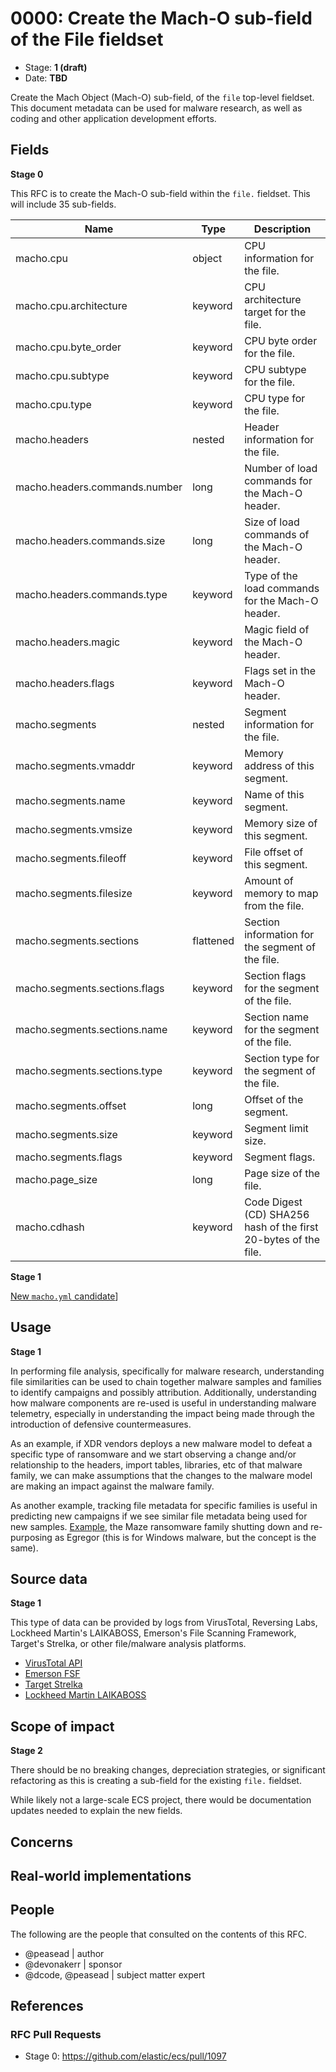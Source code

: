 # 0000: Create the Mach-O sub-field of the File fieldset

- Stage: **1 (draft)**
- Date: **TBD**

Create the Mach Object (Mach-O) sub-field, of the `file` top-level fieldset. This document metadata can be used for malware research, as well as coding and other application development efforts.

## Fields

**Stage 0**

This RFC is to create the Mach-O sub-field within the `file.` fieldset. This will include 35 sub-fields.

|   Name                                     |   Type     |   Description                                                               |
|--------------------------------------------|------------|-----------------------------------------------------------------------------|
|   macho.cpu                          |   object   |   CPU information for the file.                                             |
|   macho.cpu.architecture             |   keyword  |   CPU architecture target for the file.                                     |
|   macho.cpu.byte_order               |   keyword  |   CPU byte order for the file.                                              |
|   macho.cpu.subtype                  |   keyword  |   CPU subtype for the file.                                                 |
|   macho.cpu.type                     |   keyword  |   CPU type for the file.                                                    |
|   macho.headers                      |   nested   |   Header information for the file.                                          |
|   macho.headers.commands.number      |   long     |   Number of load commands for the Mach-O header.                            |
|   macho.headers.commands.size        |   long     |   Size of load commands of the Mach-O header.                               |
|   macho.headers.commands.type        |   keyword  |   Type of the load commands for the Mach-O header.                          |
|   macho.headers.magic                |   keyword  |   Magic field of the Mach-O header.                                         |
|   macho.headers.flags                |   keyword  |   Flags set in the Mach-O header.                                           |
|   macho.segments                     |   nested   |   Segment information for the file.                                         |
|   macho.segments.vmaddr              |   keyword  |   Memory address of this segment.                                           |
|   macho.segments.name                |   keyword  |   Name of this segment.                                                     |
|   macho.segments.vmsize              |   keyword  |   Memory size of this segment.                                              |
|   macho.segments.fileoff             |   keyword  |   File offset of this segment.                                              |
|   macho.segments.filesize            |   keyword  |   Amount of memory to map from the file.                                    |
|   macho.segments.sections            |   flattened   |   Section information for the segment of the file.                          |
|   macho.segments.sections.flags      |   keyword  |   Section flags for the segment of the file.                                |
|   macho.segments.sections.name       |   keyword  |   Section name for the segment of the file.                                 |
|   macho.segments.sections.type       |   keyword  |   Section type for the segment of the file.                                 |
|   macho.segments.offset      |   long  |   Offset of the segment.                                             |
|   macho.segments.size     |   keyword  |   Segment limit size.                                            |
|   macho.segments.flags     |   keyword  |   Segment flags.                                                 |
|   macho.page_size                    |   long     |   Page size of the file.                                                    |
|   macho.cdhash                    |   keyword     |   Code Digest (CD) SHA256 hash of the first 20-bytes of the file.                                                    |


**Stage 1**  

[New `macho.yml` candidate](macho/macho.yml)]

<!--
Stage 3: Add or update all remaining field definitions. The list should now be exhaustive. The goal here is to validate the technical details of all remaining fields and to provide a basis for releasing these field definitions as beta in the schema. Use GitHub code blocks with yml syntax formatting.
-->

## Usage

**Stage 1**  

In performing file analysis, specifically for malware research, understanding file similarities can be used to chain together malware samples and families to identify campaigns and possibly attribution. Additionally, understanding how malware components are re-used is useful in understanding malware telemetry, especially in understanding the impact being made through the introduction of defensive countermeasures.

As an example, if XDR vendors deploys a new malware model to defeat a specific type of ransomware and we start observing a change and/or relationship to the headers, import tables, libraries, etc of that malware family, we can make assumptions that the changes to the malware model are making an impact against the malware family.

As another example, tracking file metadata for specific families is useful in predicting new campaigns if we see similar file metadata being used for new samples. [Example](https://www.bleepingcomputer.com/news/security/maze-ransomware-is-shutting-down-its-cybercrime-operation/), the Maze ransomware family shutting down and re-purposing as Egregor (this is for Windows malware, but the concept is the same).

## Source data

**Stage 1**

This type of data can be provided by logs from VirusTotal, Reversing Labs, Lockheed Martin's LAIKABOSS, Emerson's File Scanning Framework, Target's Strelka, or other file/malware analysis platforms.

* [VirusTotal API](https://developers.virustotal.com/v3.0/reference)
* [Emerson FSF](https://github.com/EmersonElectricCo/fsf)
* [Target Strelka](https://github.com/target/strelka)
* [Lockheed Martin LAIKABOSS](https://github.com/lmco/laikaboss)

<!--
Stage 1: Provide a high-level description of example sources of data. This does not yet need to be a concrete example of a source document, but instead can simply describe a potential source (e.g. nginx access log). This will ultimately be fleshed out to include literal source examples in a future stage. The goal here is to identify practical sources for these fields in the real world. ~1-3 sentences or unordered list.
-->

<!--
Stage 2: Included a real world example source document. Ideally this example comes from the source(s) identified in stage 1. If not, it should replace them. The goal here is to validate the utility of these field changes in the context of a real world example. Format with the source name as a ### header and the example document in a GitHub code block with json formatting.
-->

<!--
Stage 3: Add more real world example source documents so we have at least 2 total, but ideally 3. Format as described in stage 2.
-->

## Scope of impact

**Stage 2**

There should be no breaking changes, depreciation strategies, or significant refactoring as this is creating a sub-field for the existing `file.` fieldset.

While likely not a large-scale ECS project, there would be documentation updates needed to explain the new fields.

<!--
Stage 2: Identifies scope of impact of changes. Are breaking changes required? Should deprecation strategies be adopted? Will significant refactoring be involved? Break the impact down into:
 * Ingestion mechanisms (e.g. beats/logstash)
 * Usage mechanisms (e.g. Kibana applications, detections)
 * ECS project (e.g. docs, tooling)
The goal here is to research and understand the impact of these changes on users in the community and development teams across Elastic. 2-5 sentences each.
-->

## Concerns

<!--
Stage 1: Identify potential concerns, implementation challenges, or complexity. Spend some time on this. Play devil's advocate. Try to identify the sort of non-obvious challenges that tend to surface later. The goal here is to surface risks early, allow everyone the time to work through them, and ultimately document resolution for posterity's sake.
-->

<!--
Stage 2: Document new concerns or resolutions to previously listed concerns. It's not critical that all concerns have resolutions at this point, but it would be helpful if resolutions were taking shape for the most significant concerns.
-->

<!--
Stage 3: Document resolutions for all existing concerns. Any new concerns should be documented along with their resolution. The goal here is to eliminate the risk of churn and instability by resolving outstanding concerns.
-->

<!--
Stage 4: Document any new concerns and their resolution. The goal here is to eliminate risk of churn and instability by ensuring all concerns have been addressed.
-->

## Real-world implementations

<!--
Stage 4: Identify at least one real-world, production-ready implementation that uses these updated field definitions. An example of this might be a GA feature in an Elastic application in Kibana.
-->

## People

The following are the people that consulted on the contents of this RFC.

* @peasead | author
* @devonakerr | sponsor
* @dcode, @peasead | subject matter expert

## References

<!-- Insert any links appropriate to this RFC in this section. -->

### RFC Pull Requests

<!-- An RFC should link to the PRs for each of it stage advancements. -->

* Stage 0: https://github.com/elastic/ecs/pull/1097

<!--
* Stage 1: https://github.com/elastic/ecs/pull/NNN
...
-->
